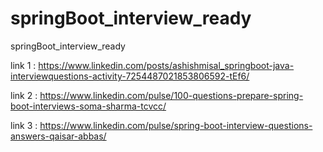 # springBoot_interview_ready
springBoot_interview_ready

link 1 : 
https://www.linkedin.com/posts/ashishmisal_springboot-java-interviewquestions-activity-7254487021853806592-tEf6/

link 2 :
https://www.linkedin.com/pulse/100-questions-prepare-spring-boot-interviews-soma-sharma-tcvcc/

link 3 :
https://www.linkedin.com/pulse/spring-boot-interview-questions-answers-qaisar-abbas/
